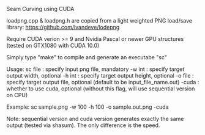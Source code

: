 Seam Curving using CUDA

loadpng.cpp & loadpng.h are copied from a light weighted PNG load/save library: https://github.com/lvandeve/lodepng

Require CUDA verion >= 9 and Nvidia Pascal or newer GPU structures (tested on GTX1080 with CUDA 10.0)

Simply type "make" to compile and generate an executabe "sc"

Usage:
  sc
    file                      : specify input png file, mandatory
    -w int                    : specify target output width, optional
    -h int                    : specify target output height, optional
    -o file                   : specify target output file, optional (default to be input_file_name.out)
    -cuda                     : whether to use cuda, optional (without this flag, will use sequential version on CPU)

Example:
  sc sample.png -w 100 -h 100 -o sample.out.png -cuda

Note:
  sequential version and cuda version generates exactly the same output (tested via shasum). The only difference is the speed.
